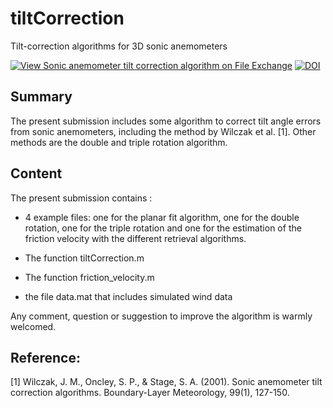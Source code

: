 # tiltCorrection
Tilt-correction algorithms for 3D sonic anemometers

[![View Sonic anemometer tilt correction algorithm on File Exchange](https://www.mathworks.com/matlabcentral/images/matlab-file-exchange.svg)](https://se.mathworks.com/matlabcentral/fileexchange/63655-sonic-anemometer-tilt-correction-algorithm)
[![DOI](https://zenodo.org/badge/274931158.svg)](https://zenodo.org/badge/latestdoi/274931158)

## Summary

The present submission includes some algorithm to correct tilt angle errors from sonic anemometers, including the method by Wilczak et al. [1]. Other methods are the double and triple rotation algorithm.

## Content

The present submission contains :

- 4 example files: one for the planar fit algorithm, one for the double rotation, one for the triple rotation and one for the estimation of the friction velocity with the different retrieval algorithms.
- The function tiltCorrection.m 

- The function friction_velocity.m

- the file data.mat that includes simulated wind data


Any comment, question or suggestion to improve the algorithm is warmly welcomed.

## Reference:

[1] Wilczak, J. M., Oncley, S. P., & Stage, S. A. (2001). Sonic anemometer tilt correction algorithms. Boundary-Layer Meteorology, 99(1), 127-150.


